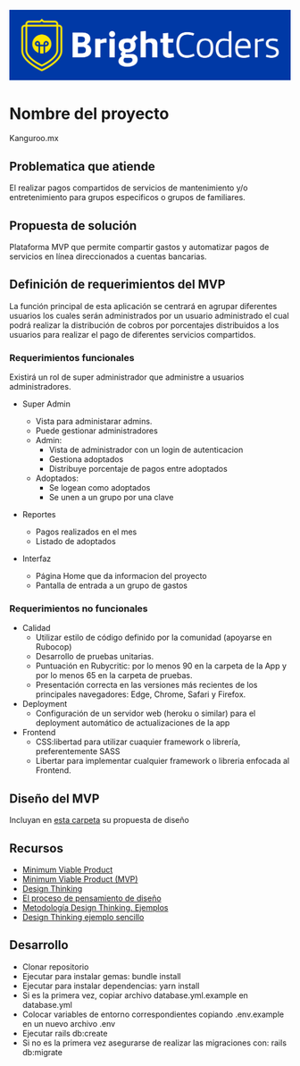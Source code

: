 ![BrightCoders Logo](img/logo-bc.png)

# Nombre del proyecto
Kanguroo.mx

## Problematica que atiende
El realizar pagos compartidos de servicios de mantenimiento y/o entretenimiento para grupos especificos o grupos de familiares.

## Propuesta de solución
Plataforma MVP que permite compartir gastos y automatizar pagos de servicios en línea direccionados a cuentas bancarias.

## Definición de requerimientos del MVP
La función principal de esta aplicación se centrará en agrupar diferentes usuarios los cuales serán administrados por un usuario administrado el cual podrá realizar la distribución de cobros por porcentajes distribuidos a los usuarios para realizar el pago de diferentes servicios compartidos.

### Requerimientos funcionales
Existirá un rol de super administrador que administre a usuarios administradores.

- Super Admin
  - Vista para administarar admins.
  - Puede gestionar administradores
  - Admin:
    - Vista de administrador con un login de autenticacion
    - Gestiona adoptados
    - Distribuye porcentaje de pagos entre adoptados
  - Adoptados:
    - Se logean como adoptados
    - Se unen a un grupo por una clave

- Reportes
  - Pagos realizados en el mes
  - Listado de adoptados
- Interfaz
  - Página Home que da informacion del proyecto
  - Pantalla de entrada a un grupo de gastos

### Requerimientos no funcionales
- Calidad
  - Utilizar estilo de código definido por la comunidad (apoyarse en Rubocop)
  - Desarrollo de pruebas unitarias.
  - Puntuación en Rubycritic: por lo menos 90 en la carpeta de la App y por lo menos 65 en la carpeta de pruebas.
  - Presentación correcta en las versiones más recientes de los principales navegadores: Edge, Chrome, Safari y Firefox.
- Deployment
  - Configuración de un servidor web (heroku o similar) para el deployment automático de actualizaciones de la app
- Frontend
  - CSS:libertad para utilizar cuaquier framework o librería, preferentemente SASS
  - Libertar para implementar cualquier framework o libreria enfocada al Frontend.

## Diseño del MVP

Incluyan en [esta carpeta](/design) su propuesta de diseño

## Recursos

- [Minimum Viable Product](https://www.agilealliance.org/glossary/mvp/#q=~(infinite~false~filters~(tags~(~'mvp))~searchTerm~'~sort~false~sortDirection~'asc~page~1))
- [Minimum Viable Product (MVP)](https://www.productplan.com/glossary/minimum-viable-product/)
- [Design Thinking](https://www.interaction-design.org/literature/topics/design-thinking)
- [El proceso de pensamiento de diseño](https://www.youtube.com/watch?v=_r0VX-aU_T8)
- [Metodología Design Thinking. Ejemplos](https://www.youtube.com/watch?v=_ul3wfKss58)
- [Design Thinking ejemplo sencillo](https://www.youtube.com/watch?v=_H33tA2-j0s)

## Desarrollo

- Clonar repositorio
- Ejecutar para instalar gemas: bundle install
- Ejecutar para instalar dependencias: yarn install
- Si es la primera vez, copiar archivo database.yml.example en database.yml 
- Colocar variables de entorno correspondientes copiando .env.example en un nuevo archivo .env
- Ejecutar rails db:create
- Si no es la primera vez asegurarse de realizar las migraciones con: rails db:migrate
